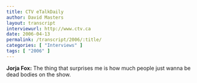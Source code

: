 ```yaml
---
title: CTV eTalkDaily
author: David Masters
layout: transcript
interviewurl: http://www.ctv.ca
date: 2006-04-13
permalink: /transcript/2006/:title/
categories: [ "Interviews" ]
tags: [ "2006" ]
---
```


**Jorja Fox:** The thing that surprises me is how much people just wanna be dead bodies on the show.
